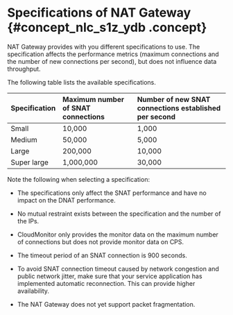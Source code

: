 # Specifications of NAT Gateway {#concept_nlc_s1z_ydb .concept}

NAT Gateway provides with you different specifications to use. The specification affects the performance metrics \(maximum connections and the number of new connections per second\), but does not influence data throughput.

The following table lists the available specifications.

|Specification|Maximum number of SNAT connections|Number of new SNAT connections established per second|
|:------------|:---------------------------------|:----------------------------------------------------|
|Small|10,000|1,000|
|Medium|50,000|5,000|
|Large|200,000|10,000|
|Super large|1,000,000|30,000|

Note the following when selecting a specification:

-   The specifications only affect the SNAT performance and have no impact on the DNAT performance.

-   No mutual restraint exists between the specification and the number of the IPs.

-   CloudMonitor only provides the monitor data on the maximum number of connections but does not provide monitor data on CPS.

-   The timeout period of an SNAT connection is 900 seconds.

-   To avoid SNAT connection timeout caused by network congestion and public network jitter, make sure that your service application has implemented automatic reconnection. This can provide higher availability.

-   The NAT Gateway does not yet support packet fragmentation.


